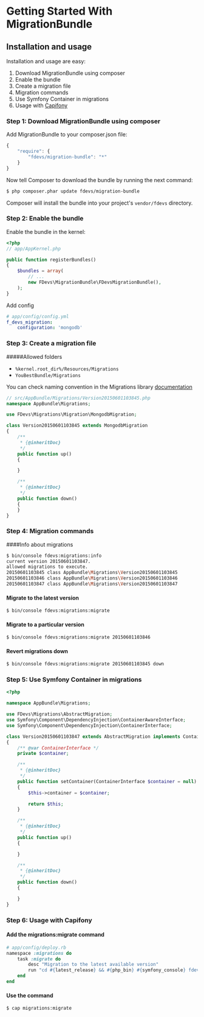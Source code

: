 Getting Started With MigrationBundle
====================================

## Installation and usage

Installation and usage are easy:

1. Download MigrationBundle using composer
2. Enable the bundle
3. Create a migration file
4. Migration commands
5. Use Symfony Container in migrations
6. Usage with [Capifony](http://capifony.org/)

### Step 1: Download MigrationBundle using composer

Add MigrationBundle to your composer.json file:

```js
{
    "require": {
        "fdevs/migration-bundle": "*"
    }
}
```

Now tell Composer to download the bundle by running the next command:

``` bash
$ php composer.phar update fdevs/migration-bundle
```

Composer will install the bundle into your project's `vendor/fdevs` directory.


### Step 2: Enable the bundle

Enable the bundle in the kernel:

``` php
<?php
// app/AppKernel.php

public function registerBundles()
{
    $bundles = array(
        // ...
        new FDevs\MigrationBundle\FDevsMigrationBundle(),
    );
}
```

Add config

``` yaml
# app/config/config.yml
f_devs_migration:
    configuration: 'mongodb'
```



### Step 3: Create a migration file

#####Allowed folders

* `%kernel.root_dir%/Resources/Migrations` 
* `YouBestBundle/Migrations`

You can check naming convention in the Migrations library [documentation](https://github.com/4devs/Migrations/blob/master/Resources/doc/index.md#create-a-migration-class)

```php
// src/AppBundle/Migrations/Version20150601103845.php
namespace AppBundle\Migrations;

use FDevs\Migrations\Migration\MongodbMigration;

class Version20150601103845 extends MongodbMigration
{
    /**
     * {@inheritDoc}
     */
    public function up()
    {

    }

    /**
     * {@inheritDoc}
     */
    public function down()
    {
    }
}
```

### Step 4: Migration commands

####Info about migrations

```bash
$ bin/console fdevs:migrations:info
current version 20150601103847.
allowed migrations to execute.
20150601103845 class AppBundle\Migrations\Version20150601103845
20150601103846 class AppBundle\Migrations\Version20150601103846
20150601103847 class AppBundle\Migrations\Version20150601103847
```
#### Migrate to the latest version

```bash
$ bin/console fdevs:migrations:migrate
```
#### Migrate to a particular version

```bash
$ bin/console fdevs:migrations:migrate 20150601103846
```

#### Revert migrations down

```bash
$ bin/console fdevs:migrations:migrate 20150601103845 down
```

### Step 5: Use Symfony Container in migrations


```php
<?php

namespace AppBundle\Migrations;

use FDevs\Migrations\AbstractMigration;
use Symfony\Component\DependencyInjection\ContainerAwareInterface;
use Symfony\Component\DependencyInjection\ContainerInterface;

class Version20150601103847 extends AbstractMigration implements ContainerAwareInterface
{
    /** @var ContainerInterface */
    private $container;

    /**
     * {@inheritDoc}
     */
    public function setContainer(ContainerInterface $container = null)
    {
        $this->container = $container;

        return $this;
    }

    /**
     * {@inheritDoc}
     */
    public function up()
    {

    }

    /**
     * {@inheritDoc}
     */
    public function down()
    {

    }
}
```

### Step 6: Usage with Capifony

#### Add the migrations:migrate command

```ruby
# app/config/deploy.rb
namespace :migrations do
    task :migrate do
        desc "Migration to the latest available version"
        run "cd #{latest_release} && #{php_bin} #{symfony_console} fdevs:migrations:migrate --env=#{symfony_env_prod}"
    end
end
```

#### Use the command

```bash
$ cap migrations:migrate
```

